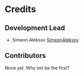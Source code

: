 # Credits

## Development Lead

- Simeon Aleksov [SimeonAleksov](https://github.com/SimeonAleksov)

## Contributors

None yet. Why not be the first?